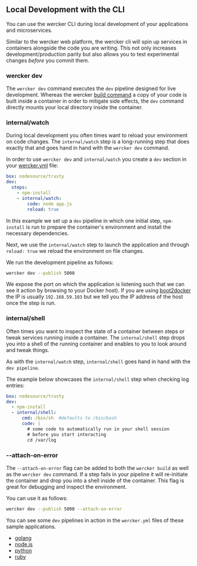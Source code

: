 ## Local Development with the CLI

You can use the wercker CLI during local development of your
applications and microservices. 

Similar to the wercker web platform, the
wercker cli will spin up services in containers alongside the code you
are writing. This not only increases
development/production parity but also allows you to test experimental
changes _before_ you commit them.

### wercker dev

The `wercker dev` command executes the `dev` pipeline designed for live
development. Whereas the wercker [build command](/docs/using-the-cli/local-builds.html) a copy of your code
is built inside a container in order to mitigate side effects, 
the `dev` command directly mounts your local directory inside the
container. 

### internal/watch

During local development you often times want to reload your environment
on code changes. The `internal/watch` step is a long-running step that
does exactly that and goes hand in hand with the `wercker dev` command.

In order to use `wercker dev` and `internal/watch` you create a `dev` section in your
[wercker.yml](/docs/wercker-yml/index.html) file:

```yaml
box: nodesource/trusty
dev:
  steps:
    - npm-install
    - internal/watch:
        code: node app.js
        reload: true
```

In this example we set up a `dev` pipeline in which one initial step,
`npm-install` is run to prepare the container's environment and install
the necessary dependencies. 

Next, we use the `internal/watch` step to
launch the application and through `reload: true` we reload the
environment on file changes.

We run the development pipeline as follows:

```sh
wercker dev --publish 5000
```

We expose the port on which the application is listening such that we
can see it action by browsing to your Docker host). If you are using
[boot2docker](http://boot2docker.io) the IP is usually `192.168.59.103`
but we tell you the IP address of the host once the step is run.

### internal/shell

Often times you want to inspect the state of a container between steps
or tweak services running inside a container. The `internal/shell` step
drops you into a shell of the running container and enables to you to
look around and tweak things. 

As with the `internal/watch` step,
`internal/shell` goes hand in hand with the `dev pipeline`.

The example below showcases the `internal/shell` step when checking log
entries:

```yaml
box: nodesource/trusty
dev:
  - npm-install
  - internal/shell:
      cmd: /bin/sh  #defaults to /bin/bash
      code: |
        # some code to automatically run in your shell session
        # before you start interacting
        cd /var/log
```

### --attach-on-error

The `--attach-on-error` flag can be added to both the `wercker build` as
well as the `wercker dev` command. If a step fails in your pipeline it
will re-initiate the container and drop you into a shell inside of the
container. This flag is great for debugging and inspect the environment.

You can use it as follows:

```sh
wercker dev --publish 5000 --attach-on-error
```

You can see some `dev` pipelines in action in the `wercker.yml` files of
these sample applications.

 * [golang](https://github.com/wercker/getting-started-golang)
 * [node.js](https://github.com/wercker/getting-started-nodejs)
 * [python](https://github.com/wercker/getting-started-python)
 * [ruby](https://github.com/wercker/getting-started-ruby)

     
